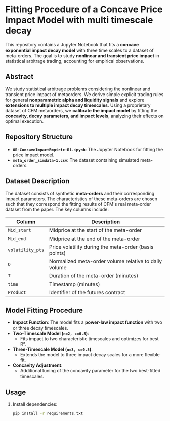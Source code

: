 # Fitting Procedure of a Concave Price Impact Model with multi timescale decay

This repository contains a Jupyter Notebook that fits a **concave exponential impact decay model** with three time scales to a dataset of meta-orders. The goal is to study **nonlinear and transient price impact** in statistical arbitrage trading, accounting for empirical observations.

## Abstract
We study statistical arbitrage problems considering the nonlinear and transient price impact of metaorders. We derive simple explicit trading rules for general **nonparametric alpha and liquidity signals** and explore **extensions to multiple impact decay timescales**. Using a proprietary dataset of CFM metaorders, we **calibrate the impact model** by fitting the **concavity, decay parameters, and impact levels**, analyzing their effects on optimal execution.

## Repository Structure
- **`OR-ConcaveImpactEmpiric-R1.ipynb`**: The Jupyter Notebook for fitting the price impact model.
- **`meta_order_simdata-1.csv`**: The dataset containing simulated meta-orders.

## Dataset Description
The dataset consists of synthetic **meta-orders** and their corresponding impact parameters. The characteristics of these meta-orders are chosen such that they correspond the fitting results of CFM's real meta-order dataset from the paper. The key columns include:

| Column          | Description |
|----------------|------------|
| `Mid_start`    | Midprice at the start of the meta-order |
| `Mid_end`      | Midprice at the end of the meta-order |
| `volatility_pts` | Price volatility during the meta-order (basis points) |
| `Q`           | Normalized meta-order volume relative to daily volume |
| `T`           | Duration of the meta-order (minutes) |
| `time`        | Timestamp (minutes) |
| `Product`     | Identifier of the futures contract |

## Model Fitting Procedure
- **Impact Function**: The model fits a **power-law impact function** with two or three decay timescales.
- **Two-Timescale Model (`n=2, c=0.5`)**:
  - Fits impact to two characteristic timescales and optimizes for best R².
- **Three-Timescale Model (`n=3, c=0.5`)**:
  - Extends the model to three impact decay scales for a more flexible fit.
- **Concavity Adjustment**:
  - Additional tuning of the concavity parameter for the two best-fitted timescales.

## Usage
1. Install dependencies:
   ```bash
   pip install -r requirements.txt
